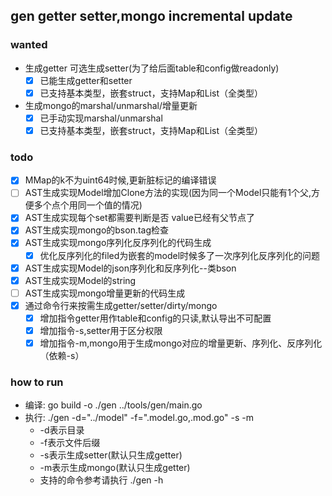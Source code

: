 ## gen getter setter,mongo incremental update
### wanted
- 生成getter 可选生成setter(为了给后面table和config做readonly)
    - [X] 已能生成getter和setter
    - [X] 已支持基本类型，嵌套struct，支持Map和List（全类型）
- 生成mongo的marshal/unmarshal/增量更新
    - [X] 已手动实现marshal/unmarshal
    - [X] 已支持基本类型，嵌套struct，支持Map和List（全类型）

### todo
- [X] MMap的k不为uint64时候,更新脏标记的编译错误
- [ ] AST生成实现Model增加Clone方法的实现(因为同一个Model只能有1个父,方便多个点个用同一个值的情况)
- [X] AST生成实现每个set都需要判断是否 value已经有父节点了
- [X] AST生成实现mongo的bson.tag检查
- [X] AST生成实现mongo序列化反序列化的代码生成
    - [X] 优化反序列化的filed为嵌套的model时候多了一次序列化反序列化的问题
- [X] AST生成实现Model的json序列化和反序列化--类bson
- [X] AST生成实现Model的string
- [ ] AST生成实现mongo增量更新的代码生成
- [X] 通过命令行来按需生成getter/setter/dirty/mongo
    - [X] 增加指令getter用作table和config的只读,默认导出不可配置
    - [X] 增加指令-s,setter用于区分权限
    - [X] 增加指令-m,mongo用于生成mongo对应的增量更新、序列化、反序列化（依赖-s）

### how to run
- 编译: go build -o ./gen ../tools/gen/main.go
- 执行: ./gen -d="../model" -f=".model.go,.mod.go" -s -m
    - -d表示目录
    - -f表示文件后缀
    - -s表示生成setter(默认只生成getter)
    - -m表示生成mongo(默认只生成getter)
    - 支持的命令参考请执行 ./gen -h